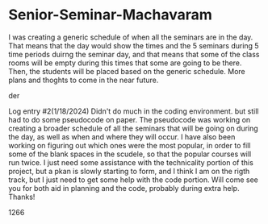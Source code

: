 # Senior-Seminar-Machavaram

I was creating a generic schedule of when all the seminars are in the day. That means that the day would show the times and the 5 seminars during 5 time periods duirng the seminar day, and that means that some of the class rooms will be empty during this times that some are going to be there. Then, the students will be placed based on the generic schedule. More plans and thoghts to come in the near future.

der


Log entry #2(1/18/2024)
Didn't do much in the coding environment. but still had to do some pseudocode on paper. The pseudocode was working on creating a broader schedule of all the seminars that will be going on during the day, as well as when and where they will occur. I have also been working on figuring out which ones were the most popular, in order to fill some of the blank spaces in the scudele, so that the popular courses will run twice. I just need some assistance with the technicality portion of this project, but a pkan is slowly starting to form, and I think I am on the rigth track, but I just need to get some help with the code portion. Will come see you for both aid in planning and the code, probably during extra help. Thanks!

1266
